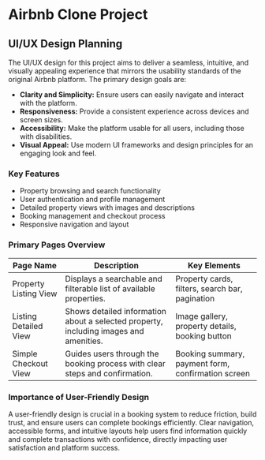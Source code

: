 # Airbnb Clone Project

## UI/UX Design Planning

The UI/UX design for this project aims to deliver a seamless, intuitive, and visually appealing experience that mirrors the usability standards of the original Airbnb platform. The primary design goals are:

- **Clarity and Simplicity:** Ensure users can easily navigate and interact with the platform.
- **Responsiveness:** Provide a consistent experience across devices and screen sizes.
- **Accessibility:** Make the platform usable for all users, including those with disabilities.
- **Visual Appeal:** Use modern UI frameworks and design principles for an engaging look and feel.

### Key Features

- Property browsing and search functionality
- User authentication and profile management
- Detailed property views with images and descriptions
- Booking management and checkout process
- Responsive navigation and layout

### Primary Pages Overview

| Page Name                | Description                                                                                  | Key Elements                                      |
|--------------------------|----------------------------------------------------------------------------------------------|---------------------------------------------------|
| Property Listing View    | Displays a searchable and filterable list of available properties.                           | Property cards, filters, search bar, pagination    |
| Listing Detailed View    | Shows detailed information about a selected property, including images and amenities.        | Image gallery, property details, booking button    |
| Simple Checkout View     | Guides users through the booking process with clear steps and confirmation.                  | Booking summary, payment form, confirmation screen |

### Importance of User-Friendly Design

A user-friendly design is crucial in a booking system to reduce friction, build trust, and ensure users can complete bookings efficiently. Clear navigation, accessible forms, and intuitive layouts help users find information quickly and complete transactions with confidence, directly impacting user satisfaction and platform success.